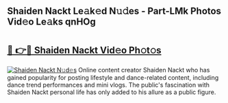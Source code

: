 ## Shaiden Nackt Le𝚊k𝚎d N𝚞𝚍es - Part-LMk Photos Vid𝚎o Le𝚊ks qnHOg

# <h2><a href="http://fb58ddf.evod.top/?m=Shaiden+Nackt">🔗 👉🔴 Shaiden Nackt Vid𝚎o Ph𝚘t𝚘s</a></h2>

[![Shaiden Nackt N𝚞d𝚎s](https://i.imgur.com/8V9OHl7.gif)](http://fb58ddf.evod.top/?m=Shaiden+Nackt)
Online content creator Shaiden Nackt who has gained popularity for posting lifestyle and dance-related content, including dance trend performances and mini vlogs. The public's fascination with Shaiden Nackt personal life has only added to his allure as a public figure. 
